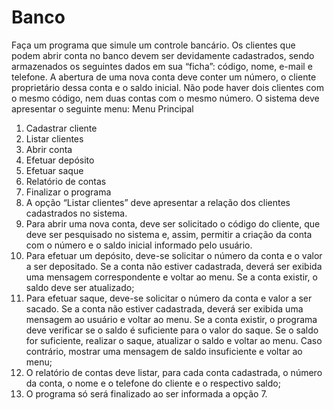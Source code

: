 # Banco
Faça um programa que simule um controle bancário. Os clientes que podem
abrir conta no banco devem ser devidamente cadastrados, sendo armazenados
os seguintes dados em sua “ficha”: código, nome, e-mail e telefone. A abertura
de uma nova conta deve conter um número, o cliente proprietário dessa conta e
o saldo inicial. Não pode haver dois clientes com o mesmo código, nem duas
contas com o mesmo número.
O sistema deve apresentar o seguinte menu:
Menu Principal
1. Cadastrar cliente
2. Listar clientes
3. Abrir conta
4. Efetuar depósito
5. Efetuar saque
6. Relatório de contas
7. Finalizar o programa
1. A opção “Listar clientes” deve apresentar a relação dos clientes
cadastrados no sistema.
2. Para abrir uma nova conta, deve ser solicitado o código do cliente, que deve
ser pesquisado no sistema e, assim, permitir a criação da conta com o
número e o saldo inicial informado pelo usuário.
3. Para efetuar um depósito, deve-se solicitar o número da conta e o valor a
ser depositado. Se a conta não estiver cadastrada, deverá ser exibida uma
mensagem correspondente e voltar ao menu. Se a conta existir, o saldo
deve ser atualizado;
4. Para efetuar saque, deve-se solicitar o número da conta e valor a ser
sacado. Se a conta não estiver cadastrada, deverá ser exibida uma
mensagem ao usuário e voltar ao menu. Se a conta existir, o programa deve
verificar se o saldo é suficiente para o valor do saque. Se o saldo for
suficiente, realizar o saque, atualizar o saldo e voltar ao menu. Caso
contrário, mostrar uma mensagem de saldo insuficiente e voltar ao menu;
5. O relatório de contas deve listar, para cada conta cadastrada, o número da
conta, o nome e o telefone do cliente e o respectivo saldo;
6. O programa só será finalizado ao ser informada a opção 7.
